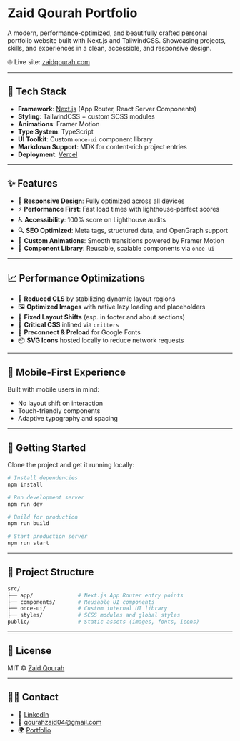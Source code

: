 # Zaid Qourah Portfolio

A modern, performance-optimized, and beautifully crafted personal portfolio website built with Next.js and TailwindCSS. Showcasing projects, skills, and experiences in a clean, accessible, and responsive design.

🌐 Live site: [zaidqourah.com](https://zaidqourah.com)

---

## 🚀 Tech Stack

- **Framework**: [Next.js](https://nextjs.org/) (App Router, React Server Components)
- **Styling**: TailwindCSS + custom SCSS modules
- **Animations**: Framer Motion
- **Type System**: TypeScript
- **UI Toolkit**: Custom `once-ui` component library
- **Markdown Support**: MDX for content-rich project entries
- **Deployment**: [Vercel](https://vercel.com)

---

## ✨ Features

- 📱 **Responsive Design**: Fully optimized across all devices
- ⚡ **Performance First**: Fast load times with lighthouse-perfect scores
- ♿ **Accessibility**: 100% score on Lighthouse audits
- 🔍 **SEO Optimized**: Meta tags, structured data, and OpenGraph support
- 🎨 **Custom Animations**: Smooth transitions powered by Framer Motion
- 🧩 **Component Library**: Reusable, scalable components via `once-ui`

---

## 📈 Performance Optimizations

- 🚫 **Reduced CLS** by stabilizing dynamic layout regions
- 🖼️ **Optimized Images** with native lazy loading and placeholders
- 🧭 **Fixed Layout Shifts** (esp. in footer and about sections)
- 🧬 **Critical CSS** inlined via `critters`
- 🔗 **Preconnect & Preload** for Google Fonts
- 📦 **SVG Icons** hosted locally to reduce network requests

---

## 📱 Mobile-First Experience

Built with mobile users in mind:
- No layout shift on interaction
- Touch-friendly components
- Adaptive typography and spacing

---

## 🧰 Getting Started

Clone the project and get it running locally:

```bash
# Install dependencies
npm install

# Run development server
npm run dev

# Build for production
npm run build

# Start production server
npm run start
```

---

## 📁 Project Structure

```bash
src/
├── app/              # Next.js App Router entry points
├── components/       # Reusable UI components
├── once-ui/          # Custom internal UI library
├── styles/           # SCSS modules and global styles
public/               # Static assets (images, fonts, icons)
```

---

## 📝 License

MIT © [Zaid Qourah](https://github.com/ZaidQourah2004)

---

## 🙋‍♂️ Contact

- 💼 [LinkedIn](https://www.linkedin.com/in/zaid-qourah)
- 📧 qourahzaid04@gmail.com
- 🌍 [Portfolio](https://zaidqourah.com)
